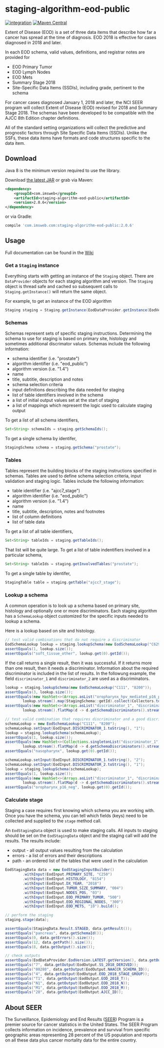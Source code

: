 # staging-algorithm-eod-public

[![integration](https://github.com/imsweb/staging-algorithm-eod-public/workflows/integration/badge.svg)](https://github.com/imsweb/staging-algorithm-eod-public/actions)
[![Maven Central](https://maven-badges.herokuapp.com/maven-central/com.imsweb/staging-algorithm-eod-public/badge.svg)](https://maven-badges.herokuapp.com/maven-central/com.imsweb/staging-algorithm-eod-public)

Extent of Disease (EOD) is a set of three data items that describe how far a cancer has spread at the time of diagnosis. EOD 2018 is effective for cases 
diagnosed in 2018 and later.
 
In each EOD schema, valid values, definitions, and registrar notes are provided for
 
- EOD Primary Tumor
- EOD Lymph Nodes
- EOD Mets
- Summary Stage 2018
- Site-Specific Data Items (SSDIs), including grade, pertinent to the schema

For cancer cases diagnosed January 1, 2018 and later, the NCI SEER program will collect Extent of Disease (EOD) revised for 2018 and Summary Stage 2018. 
The schemas have been developed to be compatible with the AJCC 8th Edition chapter definitions. 

All of the standard setting organizations will collect the predictive and prognostic factors through Site Specific Data Items (SSDIs). Unlike the SSFs, 
these data items have formats and code structures specific to the data item.
 
## Download

Java 8 is the minimum version required to use the library.

Download [the latest JAR][1] or grab via Maven:

```xml
<dependency>
    <groupId>com.imsweb</groupId>
    <artifactId>staging-algorithm-eod-public</artifactId>
    <version>2.0.6</version>
</dependency>
```

or via Gradle:

```groovy
compile 'com.imsweb.com:staging-algorithm-eod-public:2.0.6'
```

## Usage

Full documentation can be found in the [Wiki](https://github.com/imsweb/staging-client-java/wiki/)

### Get a `Staging` instance

Everything starts with getting an instance of the `Staging` object.  There are `DataProvider` objects for each staging algorithm and version.  The `Staging`
object is thread safe and cached so subsequent calls to `Staging.getInstance()` will return the same object.

For example, to get an instance of the EOD algorithm

```java
Staging staging = Staging.getInstance(EodDataProvider.getInstance(EodVersion.LATEST));
```

### Schemas

Schemas represent sets of specific staging instructions.  Determining the schema to use for staging is based on primary site, histology and sometimes additional
discrimator values.  Schemas include the following information:

- schema identifier (i.e. "prostate")
- algorithm identifier (i.e. "eod_public")
- algorithm version (i.e. "1.4")
- name
- title, subtitle, description and notes
- schema selection criteria
- input definitions describing the data needed for staging
- list of table identifiers involved in the schema
- a list of initial output values set at the start of staging
- a list of mappings which represent the logic used to calculate staging output

To get a list of all schema identifiers,

```java
Set<String> schemaIds = staging.getSchemaIds();
```

To get a single schema by identifer,

```java
StagingSchema schema = staging.getSchema("prostate");
```

### Tables

Tables represent the building blocks of the staging instructions specified in schemas.  Tables are used to define schema selection criteria, input validation and staging logic.
Tables include the following information:

- table identifier (i.e. "ajcc7_stage")
- algorithm identifier (i.e. "eod_public")
- algorithm version (i.e. "1.4")
- name
- title, subtitle, description, notes and footnotes
- list of column definitions
- list of table data

To get a list of all table identifiers,

```java
Set<String> tableIds = staging.getTableIds();
```

That list will be quite large.  To get a list of table indentifiers involved in a particular schema,

```java
Set<String> tableIds = staging.getInvolvedTables("prostate");
```

To get a single table by identifer,

```java
StagingTable table = staging.getTable("ajcc7_stage");
```

### Lookup a schema

A common operation is to look up a schema based on primary site, histology and optionally one or more discriminators.  Each staging algorithm has 
a `SchemaLookup` object customized for the specific inputs needed to lookup a schema.

Here is a lookup based on site and histology.

```java
// test valid combinations that do not require a discriminator
EodSchemaLookup lookup = staging.lookupSchema(new EodSchemaLookup("C629", "9231"));
assertEquals(1, lookup.size());
assertEquals("soft_tissue_other", lookup.get(0).getId());
```

If the call returns a single result, then it was successful.  If it returns more than one result, then it needs a discriminator.  Information about the 
required discriminator is included in the list of results.  In the followung example, the field `discriminator_1` and `discriminator_2` are used as a discriminators.

```java
lookup = staging.lookupSchema(new EodSchemaLookup("C111", "8200"));
assertEquals(3, lookup.size());
assertEquals(new HashSet<>(Arrays.asList("oropharynx_hpv_mediated_p16_pos", "nasopharynx", "oropharynx_p16_neg")),
        lookup.stream().map(StagingSchema::getId).collect(Collectors.toSet()));
assertEquals(new HashSet<>(Arrays.asList("discriminator_1", "discriminator_2")), 
        lookup.stream().flatMap(d -> d.getSchemaDiscriminators().stream()).collect(Collectors.toSet()));

// test valid combination that requires discriminator and a good discriminator is supplied
schemaLookup = new EodSchemaLookup("C111", "8200");
schemaLookup.setInput(EodInput.DISCRIMINATOR_1.toString(), "1");
lookup = staging.lookupSchema(schemaLookup);
assertEquals(1, lookup.size());
assertEquals(new HashSet<>(Collections.singletonList("discriminator_1")), 
        lookup.stream().flatMap(d -> d.getSchemaDiscriminators().stream()).collect(Collectors.toSet()));
assertEquals("nasopharynx", lookup.get(0).getId());

schemaLookup.setInput(EodInput.DISCRIMINATOR_1.toString(), "2");
schemaLookup.setInput(EodInput.DISCRIMINATOR_2.toString(), "1");
lookup = staging.lookupSchema(schemaLookup);
assertEquals(1, lookup.size());
assertEquals(new HashSet<>(Arrays.asList("discriminator_1", "discriminator_2")), 
        lookup.stream().flatMap(d -> d.getSchemaDiscriminators().stream()).collect(Collectors.toSet()));
assertEquals("oropharynx_p16_neg", lookup.get(0).getId());
```

### Calculate stage

Staging a case requires first knowing which schema you are working with.  Once you have the schema, you can tell which fields (keys) need to be collected and supplied
to the `stage` method call.

An `EodStagingData` object is used to make staging calls.  All inputs to staging should be set on the `EodStagingData` object and the staging call will add the results.  The
results include:

- output - all output values resulting from the calculation
- errors - a list of errors and their descriptions
- path - an ordered list of the tables that were used in the calculation

```java
EodStagingData data = new EodStagingInputBuilder()
		.withInput(EodInput.PRIMARY_SITE, "C250")
		.withInput(EodInput.HISTOLOGY, "8154")
		.withInput(EodInput.DX_YEAR, "2018")
		.withInput(EodInput.TUMOR_SIZE_SUMMARY, "004")
		.withInput(EodInput.NODES_POS, "03")
		.withInput(EodInput.EOD_PRIMARY_TUMOR, "500")
		.withInput(EodInput.EOD_REGIONAL_NODES, "300")
		.withInput(EodInput.EOD_METS, "10").build();

// perform the staging
staging.stage(data);

assertEquals(StagingData.Result.STAGED, data.getResult());
assertEquals("pancreas", data.getSchemaId());
assertEquals(0, data.getErrors().size());
assertEquals(12, data.getPath().size());
assertEquals(8, data.getOutput().size());

// check outputs
assertEquals(EodDataProvider.EodVersion.LATEST.getVersion(), data.getOutput(EodOutput.DERIVED_VERSION));
assertEquals("7", data.getOutput(EodOutput.SS_2018_DERIVED));
assertEquals("00280", data.getOutput(EodOutput.NAACCR_SCHEMA_ID));
assertEquals("4", data.getOutput(EodOutput.EOD_2018_STAGE_GROUP));
assertEquals("T1", data.getOutput(EodOutput.EOD_2018_T));
assertEquals("N1", data.getOutput(EodOutput.EOD_2018_N));
assertEquals("M1", data.getOutput(EodOutput.EOD_2018_M));
assertEquals("28", data.getOutput(EodOutput.AJCC_ID));
```

## About SEER

The Surveillance, Epidemiology and End Results ([SEER](http://seer.cancer.gov)) Program is a premier source for cancer statistics in the United States. The SEER
Program collects information on incidence, prevalence and survival from specific geographic areas representing 28 percent of the US population and reports on all
these data plus cancer mortality data for the entire country.

[1]: http://repository.sonatype.org/service/local/artifact/maven/redirect?r=central-proxy&g=com.imsweb&a=staging-algorithm-eod-public&v=LATEST
